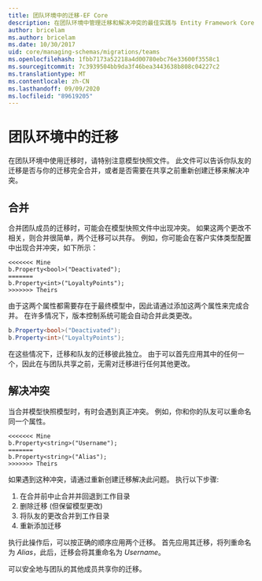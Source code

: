 ```yaml
---
title: 团队环境中的迁移-EF Core
description: 在团队环境中管理迁移和解决冲突的最佳实践与 Entity Framework Core
author: bricelam
ms.author: bricelam
ms.date: 10/30/2017
uid: core/managing-schemas/migrations/teams
ms.openlocfilehash: 1fbb7173a52218a4d00780ebc76e33600f3558c1
ms.sourcegitcommit: 7c3939504bb9da3f46bea3443638b808c04227c2
ms.translationtype: MT
ms.contentlocale: zh-CN
ms.lasthandoff: 09/09/2020
ms.locfileid: "89619205"
---
```

# <a name="migrations-in-team-environments"></a>团队环境中的迁移

在团队环境中使用迁移时，请特别注意模型快照文件。 此文件可以告诉你队友的迁移是否与你的迁移完全合并，或者是否需要在共享之前重新创建迁移来解决冲突。

## <a name="merging"></a>合并

合并团队成员的迁移时，可能会在模型快照文件中出现冲突。 如果这两个更改不相关，则合并很简单，两个迁移可以共存。 例如，你可能会在客户实体类型配置中出现合并冲突，如下所示：

``` output
<<<<<<< Mine
b.Property<bool>("Deactivated");
=======
b.Property<int>("LoyaltyPoints");
>>>>>>> Theirs
```

由于这两个属性都需要存在于最终模型中，因此请通过添加这两个属性来完成合并。 在许多情况下，版本控制系统可能会自动合并此类更改。

``` csharp
b.Property<bool>("Deactivated");
b.Property<int>("LoyaltyPoints");
```

在这些情况下，迁移和队友的迁移彼此独立。 由于可以首先应用其中的任何一个，因此在与团队共享之前，无需对迁移进行任何其他更改。

## <a name="resolving-conflicts"></a>解决冲突

当合并模型快照模型时，有时会遇到真正冲突。 例如，你和你的队友可以重命名同一个属性。

``` output
<<<<<<< Mine
b.Property<string>("Username");
=======
b.Property<string>("Alias");
>>>>>>> Theirs
```

如果遇到这种冲突，请通过重新创建迁移解决此问题。 执行以下步骤:

1. 在合并前中止合并并回退到工作目录
2. 删除迁移 (但保留模型更改) 
3. 将队友的更改合并到工作目录
4. 重新添加迁移

执行此操作后，可以按正确的顺序应用两个迁移。 首先应用其迁移，将列重命名为 *Alias*，此后，迁移会将其重命名为 *Username*。

可以安全地与团队的其他成员共享你的迁移。
